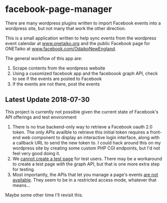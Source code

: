 # facebook-page-manager

There are many wordpress plugins written to import Facebook events into a wordpress site, but not many that work the other direction.

This is a small application written to help sync events from the wordpress event calendar at www.onetaiko.org and the public Facebook page for ONETaiko at www.facebook.com/OdaikoNewEngland.

The general workflow of this app are:

1. Scrape contents from the wordpress website
2. Using a cusomized facebook app and the faceboook graph API, check to see if the events are posted to Facebook
3. If the events are not there, post the events


## Latest Update 2018-07-30
This project is currently not possible given the current state of Facebook's API offerings and test environment

1. There is no true backend-only way to retrieve a Facebook oauth 2.0 token. The only APIs availble to retrieve this initial token requires a front-end web component to display
an interactive login interface, along with a callback URL to send the new token to. I could hack around this on my wordpress site by creating some custom PHP CGI endpoints, but I'd not feel very good doing it.
2. We [cannot create a test page](https://developers.facebook.com/support/bugs/1379799389014320/?disable_redirect=0) for test users. There may be a workaround to create a test page _with_ the graph API, but that is one more extra step for testing.
3. Most importantly, the APIs that let you manage a page's events [are not available](https://developers.facebook.com/docs/graph-api/reference/page/events/). They
seem to be in a restricted access mode, whatever that means...

Maybe some other time I'll revisit this.